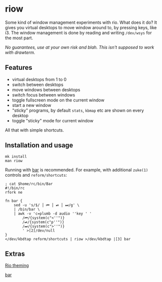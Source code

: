 # riow

Some kind of window management experiments with rio.  What does it do?
It gives you virtual desktops to move window around to, by pressing
keys, like i3.  The window management is done by reading and writing
`/dev/wsys` for the most part.

*No guarantees, use at your own risk and blah.  This isn't supposed to
work with drawterm.*

## Features

 * virtual desktops from 1 to 0
 * switch between desktops
 * move windows between desktops
 * switch focus between windows
 * toggle fullscreen mode on the current window
 * start a new window
 * "sticky" programs, by default `stats`, `kbmap` etc are shown on every desktop
 * toggle "sticky" mode for current window

All that with simple shortcuts.

## Installation and usage

	mk install
	man riow

Running with [bar](https://git.sr.ht/~ft/bar) is recommended.  For
example, with additional `zuke(1)` controls and `reform/shortcuts`:

	; cat $home/rc/bin/Bar
	#!/bin/rc
	rfork ne
	
	fn bar {
		sed -u 's/$/ │ ⏮ │ ⏯ │ ⏭/g' \
		| /bin/bar \
		| awk -v 'c=plumb -d audio ''key ' '
			/⏮/{system(c"<''")}
			/⏯/{system(c"p''")}
			/⏭/{system(c">''")}
			' >[2]/dev/null
	}
	</dev/kbdtap reform/shortcuts | riow >/dev/kbdtap |[3] bar

## Extras

[Rio theming](http://ftrv.se/14)

[bar](https://git.sr.ht/~ft/bar)
